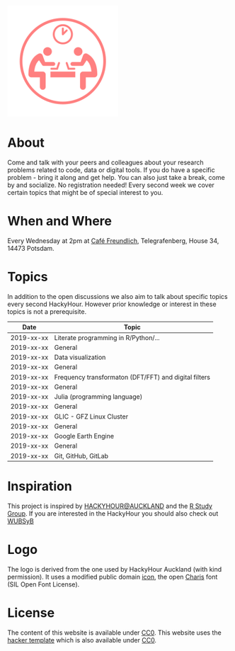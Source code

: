 <img src="./Logo/HackyHourLogoMod.svg" width="250">

# About
Come and talk with your peers and colleagues about your research problems related to code, data or digital tools.
If you do have a specific problem - bring it along and get help.
You can also just take a break, come by and socialize.
No registration needed!
Every second week we cover certain topics that might be of special interest to you.

# When and Where
Every Wednesday at 2pm at [Café Freundlich](https://www.openstreetmap.org/?mlat=52.3819&mlon=13.0650#map=16/52.3819/13.0650&layers=N), Telegrafenberg, House 34, 14473 Potsdam.

# Topics
In addition to the open discussions we also aim to talk about specific topics every second HackyHour.
However prior knowledge or interest in these topics is not a prerequisite.

| Date       | Topic |
| ---------- |-------------- |
| 2019-xx-xx | Literate programming in R/Python/... |
| 2019-xx-xx | General |
| 2019-xx-xx | Data visualization |
| 2019-xx-xx | General |
| 2019-xx-xx | Frequency transformaton (DFT/FFT) and digital filters |
| 2019-xx-xx | General |
| 2019-xx-xx | Julia (programming language) |
| 2019-xx-xx | General |
| 2019-xx-xx | GLIC - GFZ Linux Cluster |
| 2019-xx-xx | General |
| 2019-xx-xx | Google Earth Engine |
| 2019-xx-xx | General |
| 2019-xx-xx | Git, GitHub, GitLab |

# Inspiration
This project is inspired by [HACKYHOUR@AUCKLAND](https://uoa-eresearch.github.io/HackyHour/) and the [R Study Group](http://minisciencegirl.github.io/studyGroup/).
If you are interested in the HackyHour you should also check out [WUBSyB](http://wubsyb.github.io/)

# Logo
The logo is derived from the one used by HackyHour Auckland (with kind permission).
It uses a modified public domain <a href="https://thenounproject.com/search/?q=hackathon&i=6324">icon</a>, the open <a href="https://fontlibrary.org/en/font/charis">Charis</a> font (SIL Open Font License).

# License
The content of this website is available under [CC0](LICENSE).
This website uses the [hacker template](https://github.com/pages-themes/hacker/) which is also available under [CC0](https://creativecommons.org/publicdomain/zero/1.0/legalcode).

